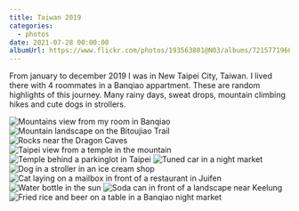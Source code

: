```yaml
---
title: Taiwan 2019
categories:
  - photos
date: 2021-07-28 00:00:00
albumUrl: https://www.flickr.com/photos/193563801@N03/albums/72157719602045184
---
```


From january to december 2019 I was in New Taipei City, Taiwan. I lived there with 4 roommates in a Banqiao appartment. These are random highlights of this journey. Many rainy days, sweat drops, mountain climbing hikes and cute dogs in strollers.

<div class="photo-album">
    <div class="images-row">
        <img src="https://live.staticflickr.com/65535/51340377587_9c068ffa0d_c.jpg" alt="Mountains view from my room in Banqiao">
    </div>
    <div class="images-row images-row-3">
        <img src="https://live.staticflickr.com/65535/51341841134_f5f36f8ae8.jpg" alt="Mountain landscape on the Bitoujiao Trail">
        <img src="https://live.staticflickr.com/65535/51341841074_8a6a2b5471.jpg" alt="Rocks near the Dragon Caves">
        <img src="https://live.staticflickr.com/65535/51341840969_363582245b.jpg" alt="Taipei view from a temple in the mountain">
    </div>
    <div class="images-row images-row-2">
        <img src="https://live.staticflickr.com/65535/51341098151_f65be7c69c.jpg" alt="Temple behind a parkinglot in Taipei">
        <img src="https://live.staticflickr.com/65535/51341098231_5eb89a6cd5.jpg" alt="Tuned car in a night market">
    </div>
    <div class="images-row images-row-2">
        <img src="https://live.staticflickr.com/65535/51340377287_76e753376f.jpg" alt="Dog in a stroller in an ice cream shop">
        <img src="https://live.staticflickr.com/65535/51341097996_5acba01315.jpg" alt="Cat laying on a mailbox in front of a restaurant in Juifen">
    </div>
    <div class="images-row images-row-3">
        <img src="https://live.staticflickr.com/65535/51341320728_f1265cf959.jpg" alt="Water bottle in the sun">
        <img src="https://live.staticflickr.com/65535/51341840584_8e26a67fff.jpg" alt="Soda can in front of a landscape near Keelung">
        <img src="https://live.staticflickr.com/65535/51341840669_a15e2b5428.jpg" alt="Fried rice and beer on a table in a Banqiao night market">
    </div>
</div>